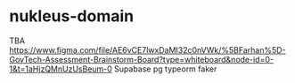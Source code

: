 # nukleus-domain

TBA
https://www.figma.com/file/AE6vCE7lwxDaMI32c0nVWk/%5BFarhan%5D-GovTech-Assessment-Brainstorm-Board?type=whiteboard&node-id=0-1&t=1aHjzQMnUzUsBeum-0
Supabase
pg
typeorm
faker
